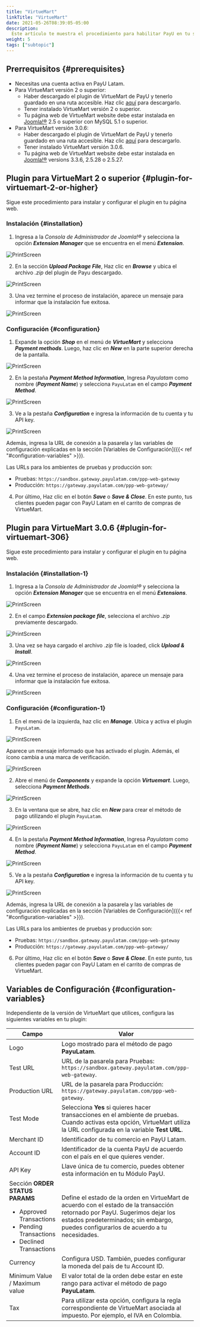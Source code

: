 ```yaml
---
title: "VirtueMart"
linkTitle: "VirtueMart"
date: 2021-05-26T08:39:05-05:00
description:
  Este artículo te muestra el procedimiento para habilitar PayU en tu sitio web de VirtueMart.
weight: 5
tags: ["subtopic"]
---
```


## Prerrequisitos {#prerequisites}
* Necesitas una cuenta activa en PayU Latam.
* Para VirtueMart versión 2 o superior:
  * Haber descargado el plugin de VirtueMart de PayU y tenerlo guardado en una ruta accesible. Haz clic [aquí](https://github.com/developers-payu-latam/developers-payu-latam.github.io/raw/master/plugins/plugin-joomla-virtuemart2.6.7.zip) para descargarlo.
  * Tener instalado VirtueMart versión 2 o superior.
  * Tu página web de VirtueMart website debe estar instalada en [Joomla!®](https://joomla.org/) 2.5 o superior con MySQL 5.1 o superior.
* Para VirtueMart versión 3.0.6:
  * Haber descargado el plugin de VirtueMart de PayU y tenerlo guardado en una ruta accesible. Haz clic [aquí](https://github.com/developers-payu-latam/developers-payu-latam.github.io/raw/master/plugins/plugin-joomla-virtuemart3.0.6.zip) para descargarlo. 
  * Tener instalado VirtueMart versión 3.0.6.
  * Tu página web de VirtueMart website debe estar instalada en [Joomla!®](https://joomla.org/) versions 3.3.6, 2.5.28 o 2.5.27.

## Plugin para VirtueMart 2 o superior {#plugin-for-virtuemart-2-or-higher}
Sigue este procedimiento para instalar y configurar el plugin en tu página web.

### Instalación {#installation}

1. Ingresa a la _Consola de Administrador de Joomla!®_ y selecciona la opción _**Extension Manager**_ que se encuentra en el menú _**Extension**_.

![PrintScreen](/assets/VirtueMart/VirtueMart_01.jpg)

2. En la sección _**Upload Package File**_, Haz clic en _**Browse**_ y ubica el archivo _.zip_ del plugin de Payu descargado.

![PrintScreen](/assets/VirtueMart/VirtueMart_02.jpg)

3. Una vez termine el proceso de instalación, aparece un mensaje para informar que la instalación fue exitosa.

![PrintScreen](/assets/VirtueMart/VirtueMart_03.jpg)

### Configuración {#configuration}
1. Expande la opción _**Shop**_ en el menú de _**VirtueMart**_ y selecciona _**Payment methods**_. Luego, haz clic en _**New**_ en la parte superior derecha de la pantalla.

![PrintScreen](/assets/VirtueMart/VirtueMart_04.jpg)

2. En la pestaña _**Payment Method Information**_, Ingresa _Payulatam_ como nombre (_**Payment Name**_) y selecciona `PayuLatam` en el campo _**Payment Method**_.

![PrintScreen](/assets/VirtueMart/VirtueMart_05.jpg)

3. Ve a la pestaña _**Configuration**_ e ingresa la información de tu cuenta y tu API key. 

![PrintScreen](/assets/VirtueMart/VirtueMart_06.jpg)

Además, ingresa la URL de conexión a la pasarela y las variables de configuración explicadas en la sección [Variables de Configuración]({{< ref "#configuration-variables" >}}).

Las URLs para los ambientes de pruebas y producción son:
* Pruebas: `https://sandbox.gateway.payulatam.com/ppp-web-gateway`
* Producción: `https://gateway.payulatam.com/ppp-web-gateway/`

4. Por último, Haz clic en el botón _**Save**_ o _**Save & Close**_. En este punto, tus clientes pueden pagar con PayU Latam en el carrito de compras de VirtueMart. 

## Plugin para VirtueMart 3.0.6 {#plugin-for-virtuemart-306}
Sigue este procedimiento para instalar y configurar el plugin en tu página web.

### Instalación {#installation-1}

1. Ingresa a la _Consola de Administrador de Joomla!®_ y selecciona la opción _**Extension Manager**_ que se encuentra en el menú _**Extensions**_.

![PrintScreen](/assets/VirtueMart/VirtueMart3_02.jpg)

2. En el campo _**Extension package file**_, selecciona el archivo _.zip_ previamente descargado. 

![PrintScreen](/assets/VirtueMart/VirtueMart3_03.jpg)

3. Una vez se haya cargado el archivo _.zip_ file is loaded, click _**Upload & Install**_.

![PrintScreen](/assets/VirtueMart/VirtueMart3_05.jpg)

4. Una vez termine el proceso de instalación, aparece un mensaje para informar que la instalación fue exitosa.

![PrintScreen](/assets/VirtueMart/VirtueMart3_06.jpg)

### Configuración {#configuration-1}
1. En el menú de la izquierda, haz clic en _**Manage**_. Ubica y activa el plugin `PayuLatam`.

![PrintScreen](/assets/VirtueMart/VirtueMart3_07.jpg)

Aparece un mensaje informado que has activado el plugin. Además, el ícono cambia a una marca de verificación.

![PrintScreen](/assets/VirtueMart/VirtueMart3_08.jpg)

2. Abre el menú de _**Components**_ y expande la opción _**Virtuemart**_. Luego, selecciona _**Payment Methods**_.

![PrintScreen](/assets/VirtueMart/VirtueMart3_09.jpg)

3. En la ventana que se abre, haz clic en _**New**_ para crear el método de pago utilizando el plugin `PayuLatam`.

![PrintScreen](/assets/VirtueMart/VirtueMart3_10.jpg)

4. En la pestaña _**Payment Method Information**_, Ingresa _Payulatam_ como nombre (_**Payment Name**_) y selecciona `PayuLatam` en el campo _**Payment Method**_.

![PrintScreen](/assets/VirtueMart/VirtueMart3_11.jpg)

5. Ve a la pestaña _**Configuration**_ e ingresa la información de tu cuenta y tu API key.  

![PrintScreen](/assets/VirtueMart/VirtueMart3_13.jpg)

Además, ingresa la URL de conexión a la pasarela y las variables de configuración explicadas en la sección [Variables de Configuración]({{< ref "#configuration-variables" >}}).

Las URLs para los ambientes de pruebas y producción son:
* Pruebas: `https://sandbox.gateway.payulatam.com/ppp-web-gateway`
* Producción: `https://gateway.payulatam.com/ppp-web-gateway/`

6. Por último, Haz clic en el botón _**Save**_ o _**Save & Close**_. En este punto, tus clientes pueden pagar con PayU Latam en el carrito de compras de VirtueMart. 

## Variables de Configuración {#configuration-variables}
Independiente de la versión de VirtueMart que utilices, configura las siguientes variables en tu plugin:

| Campo                                | Valor                                                                                 |
|--------------------------------------|---------------------------------------------------------------------------------------|
| Logo                                 | Logo mostrado para el método de pago **PayuLatam**.                                    |
| Test URL                             | URL de la pasarela para Pruebas: `https://sandbox.gateway.payulatam.com/ppp-web-gateway`. |
| Production URL                       | URL de la pasarela para Producción: `https://gateway.payulatam.com/ppp-web-gateway`.  |
| Test Mode                            | Selecciona **Yes** si quieres hacer transacciones en el ambiente de pruebas. Cuando activas esta opción, VirtueMart utiliza la URL configurada en la variable **Test URL**.                                        |
| Merchant ID                          | Identificador de tu comercio en PayU Latam.                                           |
| Account ID                           | Identificador de la cuenta PayU de acuerdo con el país en el que quieres vender.      |
| API Key                              | Llave única de tu comercio, puedes obtener esta información en tu Módulo PayU.        |
| Sección **ORDER STATUS PARAMS**<br><ul style="margin-bottom: initial;"><li>Approved Transactions</li><li>Pending Transactions</li><li>Declined Transactions</li></ul> | Define el estado de la orden en VirtueMart de acuerdo con el estado de la transacción retornado por PayU. Sugerimos dejar los estados predeterminados; sin embargo, puedes configurarlos de acuerdo a tu necesidades.            |
| Currency                             | Configura USD. También, puedes configurar la moneda del país de tu Account ID.        |
| Minimum Value / Maximum value        | El valor total de la orden debe estar en este rango para activar el método de pago **PayuLatam**. |
| Tax                                  | Para utilizar esta opción, configura la regla correspondiente de VirtueMart asociada al impuesto. Por ejemplo, el IVA en Colombia. |